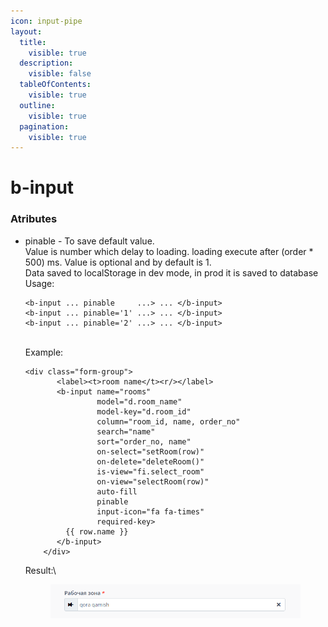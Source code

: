 ```yaml
---
icon: input-pipe
layout:
  title:
    visible: true
  description:
    visible: false
  tableOfContents:
    visible: true
  outline:
    visible: true
  pagination:
    visible: true
---
```


# b-input

### Atributes

*   pinable - To save default value.\
    Value is number which delay to loading. loading execute after (order \* 500) ms. Value is optional and by default is 1.\
    Data saved to localStorage in dev mode, in prod it is saved to database\
    Usage:

    ```
    <b-input ... pinable     ...> ... </b-input>
    <b-input ... pinable='1' ...> ... </b-input>
    <b-input ... pinable='2' ...> ... </b-input>
    ```

    \
    Example:

    ```
    <div class="form-group">
           <label><t>room name</t><r/></label>
           <b-input name="rooms"
                    model="d.room_name"
                    model-key="d.room_id"
                    column="room_id, name, order_no"
                    search="name"
                    sort="order_no, name"
                    on-select="setRoom(row)"
                    on-delete="deleteRoom()"
                    is-view="fi.select_room"
                    on-view="selectRoom(row)"
                    auto-fill
                    pinable
                    input-icon="fa fa-times"
                    required-key>
             {{ row.name }}
           </b-input>
        </div>
    ```

    Result:\\

    <figure><img src="../../.gitbook/assets/image (4) (1).png" alt=""><figcaption></figcaption></figure>

